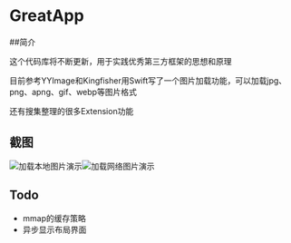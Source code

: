 # GreatApp
##简介

这个代码库将不断更新，用于实践优秀第三方框架的思想和原理

目前参考YYImage和Kingfisher用Swift写了一个图片加载功能，可以加载jpg、png、apng、gif、webp等图片格式

还有搜集整理的很多Extension功能 

## 截图

<img src="<https://raw.githubusercontent.com/zhaofucheng1129/GreatApp/master/Screenshots/20190423_025709.GIF>" alt="加载本地图片演示" title="加载本地图片演示" display="inline"/><img src="<https://raw.githubusercontent.com/zhaofucheng1129/GreatApp/master/Screenshots/20190423_025827.GIF>" alt="加载网络图片演示" title="加载网络图片演示" display="inline"/>

## Todo

- mmap的缓存策略
- 异步显示布局界面